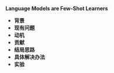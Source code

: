 **Language Models are Few-Shot Learners**

- **背景**
- **现有问题**
- **动机**
- **贡献**
- **结局思路**
- **具体解决办法**
- **实验**